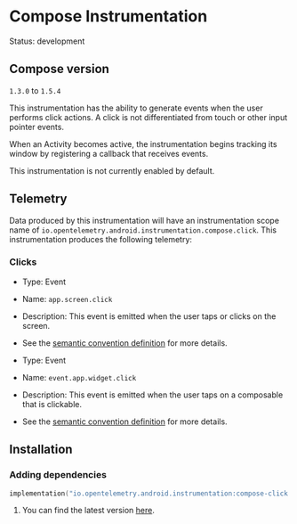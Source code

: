 
# Compose Instrumentation

Status: development

## Compose version
`1.3.0` to `1.5.4`

This instrumentation has the ability to generate events when the user
performs click actions. A click is not differentiated from touch or other
input pointer events.

When an Activity becomes active, the instrumentation begins tracking
its window by registering a callback that receives events.

This instrumentation is not currently enabled by default.

## Telemetry

Data produced by this instrumentation will have an instrumentation scope
name of `io.opentelemetry.android.instrumentation.compose.click`.
This instrumentation produces the following telemetry:

### Clicks

* Type: Event
* Name: `app.screen.click`
* Description: This event is emitted when the user taps or clicks on the screen.
* See the [semantic convention definition](https://github.com/open-telemetry/semantic-conventions/blob/main/docs/app/app.md#event-appscreenclick)
  for more details.

* Type: Event
* Name: `event.app.widget.click`
* Description: This event is emitted when the user taps on a composable that is clickable.
* See the [semantic convention definition](https://github.com/open-telemetry/semantic-conventions/blob/main/docs/app/app.md#event-appwidgetclick)
  for more details.

## Installation

### Adding dependencies

```kotlin
implementation("io.opentelemetry.android.instrumentation:compose-click:LATEST_VERSION") // <1>
```

1. You can find the latest version [here](https://central.sonatype.com/artifact/io.opentelemetry.android.instrumentation/compose-click).
